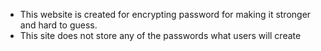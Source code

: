 - This website is created for encrypting password for making it stronger and hard to guess.
- This site does not store any of the passwords what users will create
